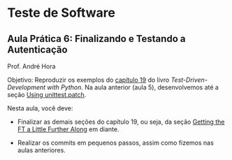 # Teste de Software

## Aula Prática 6: Finalizando e Testando a Autenticação

Prof. André Hora

Objetivo: Reproduzir os exemplos do [capítulo 19](https://www.obeythetestinggoat.com/book/chapter_mocking.html) do livro *Test-Driven-Development with Python*.
Na aula anterior (aula 5), desenvolvemos até a seção [Using unittest.patch](https://www.obeythetestinggoat.com/book/chapter_mocking.html#_using_unittest_patch).

Nesta aula, você deve:

- Finalizar as demais seções do capítulo 19, ou seja, da seção [Getting the FT a Little Further Along](https://www.obeythetestinggoat.com/book/chapter_mocking.html#_getting_the_ft_a_little_further_along) em diante.

- Realizar os commits em pequenos passos, assim como fizemos nas aulas anteriores.
